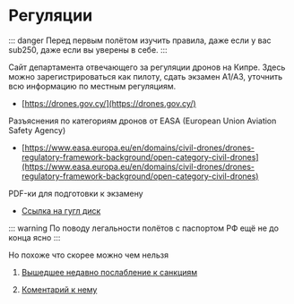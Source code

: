 # Регуляции

::: danger
Перед первым полётом изучить правила, даже если у вас sub250, даже если вы уверены в себе.
:::

Сайт департамента отвечающего за регуляции дронов на Кипре. Здесь можно зарегистрироваться как пилоту, сдать экзамен А1/А3, уточнить всю информацию по местным регуляциям.

* [https://drones.gov.cy/](https://drones.gov.cy/)

Разъяснения по категориям дронов от EASA (European Union Aviation Safety Agency)

* [https://www.easa.europa.eu/en/domains/civil-drones/drones-regulatory-framework-background/open-category-civil-drones](https://www.easa.europa.eu/en/domains/civil-drones/drones-regulatory-framework-background/open-category-civil-drones)

PDF-ки для подготовки к экзамену

* [Ссылка на гугл диск](https://drive.google.com/drive/folders/1pH_cyFa56Zl--Wqkbme7YXm0dYDHVVru)

::: warning
По поводу легальности полётов с паспортом РФ ещё не до конца ясно
:::

Но похоже что скорее можно чем нельзя

1. [Вышедшее недавно послабление к санкциям](https://eur-lex.europa.eu/eli/reg/2024/1745/oj)

2. [Коментарий к нему](https://habr.com/ru/articles/825140/)